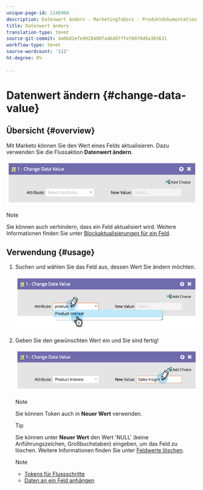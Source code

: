 ```yaml
---
unique-page-id: 1146960
description: Datenwert ändern - MarketingToDocs - Produktdokumentation
title: Datenwert ändern
translation-type: tm+mt
source-git-commit: 4a0bd2efe99284807a46d07ffef0070d9a303631
workflow-type: tm+mt
source-wordcount: '112'
ht-degree: 0%

---
```



# Datenwert ändern {#change-data-value}

## Übersicht {#overview}

Mit Marketo können Sie den Wert eines Felds aktualisieren. Dazu verwenden Sie die Flussaktion **Datenwert ändern**.

![](assets/image2014-9-22-11-3a15-3a34.png)

>[!NOTE]
>
>Sie können auch verhindern, dass ein Feld aktualisiert wird. Weitere Informationen finden Sie unter [Blockaktualisierungen für ein Feld](/help/marketo/product-docs/administration/field-management/block-updates-to-a-field.md).

## Verwendung {#usage}

1. Suchen und wählen Sie das Feld aus, dessen Wert Sie ändern möchten.

   ![](assets/image2014-9-22-11-3a18-3a29.png)

1. Geben Sie den gewünschten Wert ein und Sie sind fertig!

   ![](assets/image2014-9-22-11-3a18-3a38.png)

   >[!NOTE]
   >
   >Sie können Token auch in **Neuer Wert** verwenden.

   >[!TIP]
   >
   >Sie können unter **Neuer Wert** den Wert &#39;NULL&#39; (keine Anführungszeichen, Großbuchstaben) eingeben, um das Feld zu löschen. Weitere Informationen finden Sie unter [Feldwerte löschen](/help/marketo/product-docs/core-marketo-concepts/smart-campaigns/flow-actions/change-data-value/clear-field-values.md).

   >[!NOTE]
   >
   >* [Tokens für Flussschritte](/help/marketo/product-docs/core-marketo-concepts/smart-campaigns/flow-actions/use-tokens-in-flow-steps.md)
   >* [Daten an ein Feld anhängen](/help/marketo/product-docs/core-marketo-concepts/smart-campaigns/flow-actions/append-data-to-a-field.md)

